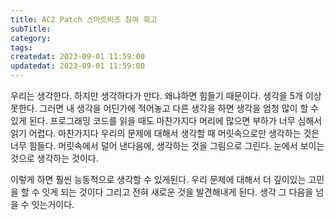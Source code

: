 ```yaml
---
title: AC2 Patch 스마트비즈 참여 회고
subTitle:
category:
tags:
createdat: 2023-09-01 11:59:00
updatedat: 2023-09-01 11:59:00
---
```


우리는 생각한다.
하지만 생각하다가 만다.
왜냐하면 힘들기 때문이다.
생각을 5개 이상 못한다.
그러면 내 생각을 어딘가에 적어놓고 다른 생각을 하면
생각을 엄청 많이 할 수 있게 된다.
프로그래밍 코드를 읽을 때도 마찬가지다
머리에 많으면 부하가 너무 심해서 읽기 어렵다.
마찬가지다
우리의 문제에 대해서 생각할 때 머릿속으로만 생각하는 것은 너무 힘들다.
머릿속에서 덜어 낸다음에, 생각하는 것을 그림으로 그린다.
눈에서 보이는 것으로 생각하는 것이다.

이렇게 하면 훨씬 능동적으로 생각할 수 있게된다.
우리 문제에 대해서 더 깊이있는 고민을 할 수 잇게 되는 것이다
그리고 전혀 새로운 것을 발견해내게 된다.
생각 그 다음을 넘을 수 잇는거이다.